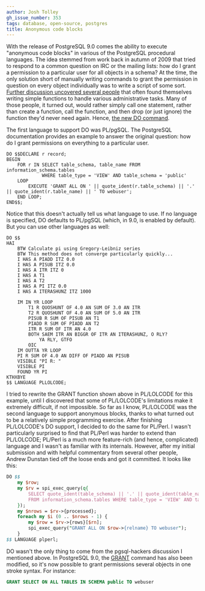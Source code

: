 ```yaml
---
author: Josh Tolley
gh_issue_number: 353
tags: database, open-source, postgres
title: Anonymous code blocks
---
```




With the release of PostgreSQL 9.0 comes the ability to execute "anonymous code blocks" in various of the PostgreSQL procedural languages. The idea stemmed from work back in autumn of 2009 that tried to respond to a common question on IRC or the mailing lists: how do I grant a permission to a particular user for all objects in a schema? At the time, the only solution short of manually writing commands to grant the permission in question on every object individually was to write a script of some sort. [Further discussion uncovered several people](http://archives.postgresql.org/pgsql-hackers/2009-08/msg00789.php) that often found themselves writing simple functions to handle various administrative tasks. Many of those people, it turned out, would rather simply call one statement, rather than create a function, call the function, and then drop (or just ignore) the function they'd never need again. Hence, [the new DO command](http://www.postgresql.org/docs/9.0/static/sql-do.html).

The first language to support DO was PL/pgSQL. The PostgreSQL documentation provides an example to answer the original question: how do I grant permissions on everything to a particular user.

```nohighlight
DO $$DECLARE r record;
BEGIN
    FOR r IN SELECT table_schema, table_name FROM information_schema.tables
             WHERE table_type = 'VIEW' AND table_schema = 'public'
    LOOP
        EXECUTE 'GRANT ALL ON ' || quote_ident(r.table_schema) || '.' || quote_ident(r.table_name) || ' TO webuser';
    END LOOP;
END$$;
```

Notice that this doesn't actually tell us what language to use. If no language is specified, DO defaults to PL/pgSQL (which, in 9.0, is enabled by default). But you can use other languages as well:

```nohighlight
DO $$
HAI
    BTW Calculate pi using Gregory-Leibniz series
    BTW This method does not converge particularly quickly...
    I HAS A PIADD ITZ 0.0
    I HAS A PISUB ITZ 0.0
    I HAS A ITR ITZ 0
    I HAS A T1
    I HAS A T2
    I HAS A PI ITZ 0.0
    I HAS A ITERASHUNZ ITZ 1000

    IM IN YR LOOP
        T1 R QUOSHUNT OF 4.0 AN SUM OF 3.0 AN ITR
        T2 R QUOSHUNT OF 4.0 AN SUM OF 5.0 AN ITR
        PISUB R SUM OF PISUB AN T1
        PIADD R SUM OF PIADD AN T2
        ITR R SUM OF ITR AN 4.0
        BOTH SAEM ITR AN BIGGR OF ITR AN ITERASHUNZ, O RLY?
            YA RLY, GTFO
        OIC
    IM OUTTA YR LOOP
    PI R SUM OF 4.0 AN DIFF OF PIADD AN PISUB
    VISIBLE "PI R: "
    VISIBLE PI
    FOUND YR PI
KTHXBYE
$$ LANGUAGE PLLOLCODE;
```

I tried to rewrite the GRANT function shown above in PL/LOLCODE for this example, until I discovered that some of PL/LOLCODE's limitations make it extremely difficult, if not impossible. So far as I know, PL/LOLCODE was the second language to support anonymous blocks, thanks to what turned out to be a relatively simple programming exercise. After finishing PL/LOLCODE's DO support, I decided to do the same for PL/Perl. I wasn't particularly surprised to find that PL/Perl was harder to extend than PL/LOLCODE; PL/Perl is a much more feature-rich (and hence, complicated) language and I wasn't as familiar with its internals. However, after my initial submission and with helpful commentary from several other people, Andrew Dunstan tied off the loose ends and got it committed. It looks like this:

```perl
DO $$
    my $row;
    my $rv = spi_exec_query(q{
        SELECT quote_ident(table_schema) || '.' || quote_ident(table_name) AS relname
        FROM information_schema.tables WHERE table_type = 'VIEW' AND table_schema = 'public'
    });
    my $nrows = $rv->{processed};
    foreach my $i (0 .. $nrows - 1) {
        my $row = $rv->{rows}[$rn];
        spi_exec_query("GRANT ALL ON $row->{relname} TO webuser");
    }
$$ LANGUAGE plperl;
```

DO wasn't the only thing to come from the pgsql-hackers discussion I mentioned above. In PostgreSQL 9.0, the [GRANT](http://www.postgresql.org/docs/9.0/static/sql-grant.html) command has also been modified, so it's now possible to grant permissions several objects in one stroke syntax. For instance:

```sql
GRANT SELECT ON ALL TABLES IN SCHEMA public TO webuser
```

